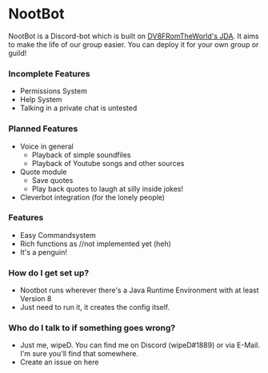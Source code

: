 # NootBot #

NootBot is a Discord-bot which is built on [DV8FRomTheWorld's JDA](https://github.com/DV8FromTheWorld/JDA).
It aims to make the life of our group easier. You can deploy it for your own group or guild!

### Incomplete Features ###

* Permissions System
* Help System
* Talking in a private chat is untested

### Planned Features ###

* Voice in general
    * Playback of simple soundfiles
    * Playback of Youtube songs and other sources
* Quote module
    * Save quotes
    * Play back quotes to laugh at silly inside jokes!
* Cleverbot integration (for the lonely people)

### Features ###

* Easy Commandsystem
* Rich functions as //not implemented yet (heh)
* It's a penguin!

### How do I get set up? ###

* Nootbot runs wherever there's a Java Runtime Environment with at least Version 8
* Just need to run it, it creates the config itself.

### Who do I talk to if something goes wrong? ###

* Just me, wipeD. You can find me on Discord (wipeD#1889) or via E-Mail. I'm sure you'll find that somewhere.
* Create an issue on here
